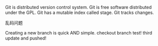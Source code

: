 ﻿Git is distributed version control system.
Git is free software distributed under the GPL.
Git has a mutable index called stage.
Git tracks changes.

乱码问题


Creating a new branch is quick AND simple.
checkout branch test!
third update and pushed!